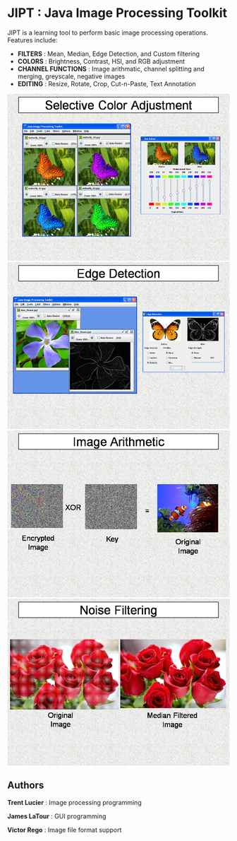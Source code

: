 JIPT : Java Image Processing Toolkit
====

JIPT is a learning tool to perform basic image processing operations.  Features include:

* **FILTERS** : Mean, Median, Edge Detection, and Custom filtering
* **COLORS** : Brightness, Contrast, HSI, and RGB adjustment
* **CHANNEL FUNCTIONS** : Image arithmatic, channel splitting and merging, greyscale, negative images
* **EDITING** : Resize, Rotate, Crop, Cut-n-Paste, Text Annotation

![](https://github.com/TrentCoder/JIPT/blob/master/JIPT/screenshots/screenshot_01.png)
![](https://github.com/TrentCoder/JIPT/blob/master/JIPT/screenshots/screenshot_02.png)
![](https://github.com/TrentCoder/JIPT/blob/master/JIPT/screenshots/screenshot_03.png)
![](https://github.com/TrentCoder/JIPT/blob/master/JIPT/screenshots/screenshot_04.png)


Authors
-------
**Trent Lucier** : Image processing programming

**James LaTour** : GUI programming

**Victor Rego** : Image file format support
